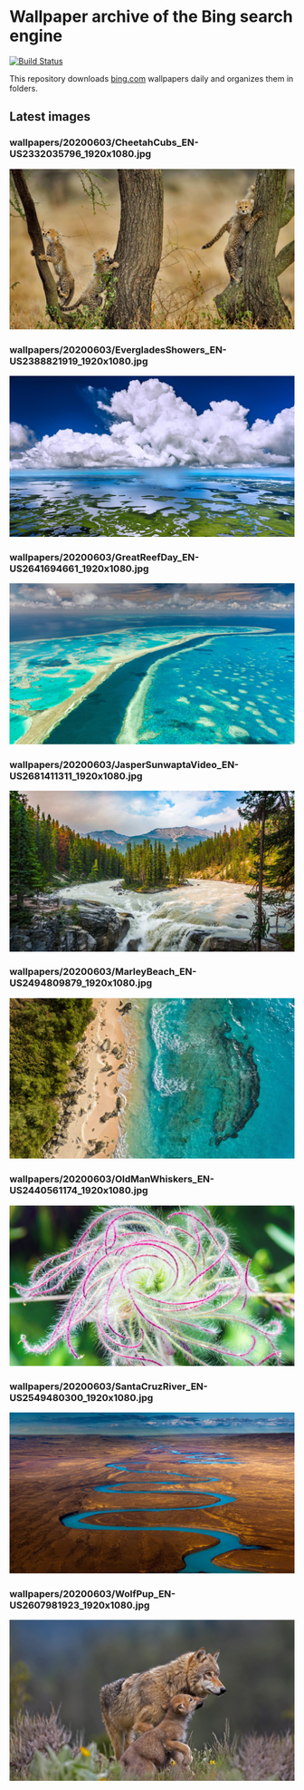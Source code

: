 # Wallpaper archive of the Bing search engine

[![Build Status](https://travis-ci.org/kijart/bing-daily-images-dl.svg?branch=wallpapers)](https://travis-ci.org/kijart/bing-daily-images-dl)

This repository downloads [bing.com](https://www.bing.com) wallpapers daily and organizes them in folders.

## Latest images

<!-- Wallpapers -->

### wallpapers/20200603/CheetahCubs_EN-US2332035796_1920x1080.jpg

![wallpapers/20200603/CheetahCubs_EN-US2332035796_1920x1080.jpg](wallpapers/20200603/CheetahCubs_EN-US2332035796_1920x1080.jpg)

### wallpapers/20200603/EvergladesShowers_EN-US2388821919_1920x1080.jpg

![wallpapers/20200603/EvergladesShowers_EN-US2388821919_1920x1080.jpg](wallpapers/20200603/EvergladesShowers_EN-US2388821919_1920x1080.jpg)

### wallpapers/20200603/GreatReefDay_EN-US2641694661_1920x1080.jpg

![wallpapers/20200603/GreatReefDay_EN-US2641694661_1920x1080.jpg](wallpapers/20200603/GreatReefDay_EN-US2641694661_1920x1080.jpg)

### wallpapers/20200603/JasperSunwaptaVideo_EN-US2681411311_1920x1080.jpg

![wallpapers/20200603/JasperSunwaptaVideo_EN-US2681411311_1920x1080.jpg](wallpapers/20200603/JasperSunwaptaVideo_EN-US2681411311_1920x1080.jpg)

### wallpapers/20200603/MarleyBeach_EN-US2494809879_1920x1080.jpg

![wallpapers/20200603/MarleyBeach_EN-US2494809879_1920x1080.jpg](wallpapers/20200603/MarleyBeach_EN-US2494809879_1920x1080.jpg)

### wallpapers/20200603/OldManWhiskers_EN-US2440561174_1920x1080.jpg

![wallpapers/20200603/OldManWhiskers_EN-US2440561174_1920x1080.jpg](wallpapers/20200603/OldManWhiskers_EN-US2440561174_1920x1080.jpg)

### wallpapers/20200603/SantaCruzRiver_EN-US2549480300_1920x1080.jpg

![wallpapers/20200603/SantaCruzRiver_EN-US2549480300_1920x1080.jpg](wallpapers/20200603/SantaCruzRiver_EN-US2549480300_1920x1080.jpg)

### wallpapers/20200603/WolfPup_EN-US2607981923_1920x1080.jpg

![wallpapers/20200603/WolfPup_EN-US2607981923_1920x1080.jpg](wallpapers/20200603/WolfPup_EN-US2607981923_1920x1080.jpg)


